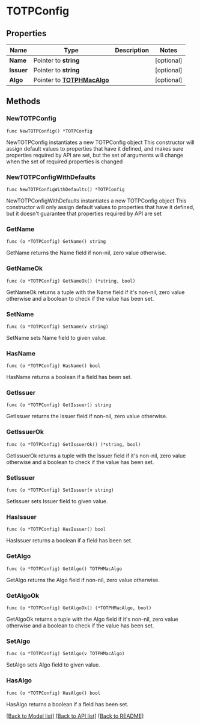 # TOTPConfig

## Properties

Name | Type | Description | Notes
------------ | ------------- | ------------- | -------------
**Name** | Pointer to **string** |  | [optional] 
**Issuer** | Pointer to **string** |  | [optional] 
**Algo** | Pointer to [**TOTPHMacAlgo**](TOTPHMacAlgo.md) |  | [optional] 

## Methods

### NewTOTPConfig

`func NewTOTPConfig() *TOTPConfig`

NewTOTPConfig instantiates a new TOTPConfig object
This constructor will assign default values to properties that have it defined,
and makes sure properties required by API are set, but the set of arguments
will change when the set of required properties is changed

### NewTOTPConfigWithDefaults

`func NewTOTPConfigWithDefaults() *TOTPConfig`

NewTOTPConfigWithDefaults instantiates a new TOTPConfig object
This constructor will only assign default values to properties that have it defined,
but it doesn't guarantee that properties required by API are set

### GetName

`func (o *TOTPConfig) GetName() string`

GetName returns the Name field if non-nil, zero value otherwise.

### GetNameOk

`func (o *TOTPConfig) GetNameOk() (*string, bool)`

GetNameOk returns a tuple with the Name field if it's non-nil, zero value otherwise
and a boolean to check if the value has been set.

### SetName

`func (o *TOTPConfig) SetName(v string)`

SetName sets Name field to given value.

### HasName

`func (o *TOTPConfig) HasName() bool`

HasName returns a boolean if a field has been set.

### GetIssuer

`func (o *TOTPConfig) GetIssuer() string`

GetIssuer returns the Issuer field if non-nil, zero value otherwise.

### GetIssuerOk

`func (o *TOTPConfig) GetIssuerOk() (*string, bool)`

GetIssuerOk returns a tuple with the Issuer field if it's non-nil, zero value otherwise
and a boolean to check if the value has been set.

### SetIssuer

`func (o *TOTPConfig) SetIssuer(v string)`

SetIssuer sets Issuer field to given value.

### HasIssuer

`func (o *TOTPConfig) HasIssuer() bool`

HasIssuer returns a boolean if a field has been set.

### GetAlgo

`func (o *TOTPConfig) GetAlgo() TOTPHMacAlgo`

GetAlgo returns the Algo field if non-nil, zero value otherwise.

### GetAlgoOk

`func (o *TOTPConfig) GetAlgoOk() (*TOTPHMacAlgo, bool)`

GetAlgoOk returns a tuple with the Algo field if it's non-nil, zero value otherwise
and a boolean to check if the value has been set.

### SetAlgo

`func (o *TOTPConfig) SetAlgo(v TOTPHMacAlgo)`

SetAlgo sets Algo field to given value.

### HasAlgo

`func (o *TOTPConfig) HasAlgo() bool`

HasAlgo returns a boolean if a field has been set.


[[Back to Model list]](../README.md#documentation-for-models) [[Back to API list]](../README.md#documentation-for-api-endpoints) [[Back to README]](../README.md)


